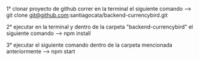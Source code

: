 1° clonar proyecto de github correr en la terminal el siguiente comando --> git clone git@github.com:santiagocata/backend-currencybird.git

2° ejecutar en la terminal y dentro de la carpeta "backend-currencybird" el siguiente comando --> npm install

3° ejecutar el siguiente comando dentro de la carpeta mencionada anteriormente --> npm start

